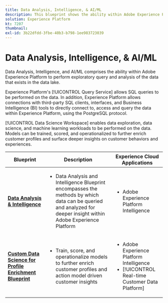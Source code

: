 ```yaml
---
title: Data Analysis, Intelligence, & AI/ML
description: This blueprint shows the ability within Adobe Experience Platform to perform exploratory query and analysis of the data that exists in the data lake.
solution: Experience Platform
kt: 7207
thumbnail:
exl-id: 3b22dfdd-3fbe-40b3-b798-1ee983723039
---
```

# Data Analysis, Intelligence, & AI/ML

Data Analysis, Intelligence, and AI/ML comprises the ability within Adobe Experience Platform to perform exploratory query and analysis of the data that exists in the data lake.

Experience Platform's [!UICONTROL Query Service] allows SQL queries to be performed on the data. In addition, Experience Platform allows connections with third-party SQL clients, interfaces, and Business Intelligence (BI) tools to directly connect to, access and query the data within Experience Platform, using the PostgreSQL protocol.

[!UICONTROL Data Science Workspace] enables data exploration, data science, and machine learning workloads to be performed on the data. Models can be trained, scored, and operationalized to further enrich customer profiles and surface deeper insights on customer behaviors and experiences.

| Blueprint | Description| Experience Cloud Applications|
|---|---|---|
| **[Data Analysis & Intelligence](analysis.md)** | <ul><li>Data Analysis and Intelligence Blueprint encompasses the methods by which data can be queried and analyzed for deeper insight within Adobe Experience Platform</ul></li> | <ul><li> Adobe Experience Platform Intelligence</ul></li>|
| **[Custom Data Science for Profile Enrichment Blueprint](data-science.md)**        | <ul><li>Train, score, and operationalize models to further enrich customer profiles and action model driven customer insights</li></ul> | <ul><li>Adobe Experience Platform Intelligence</li><li> [!UICONTROL Real-time Customer Data Platform]</li></ul> |
